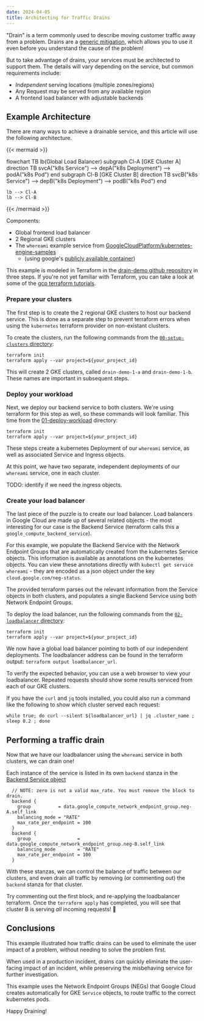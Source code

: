 ```yaml
---
date: 2024-04-05
title: Architecting for Traffic Drains
---
```


"Drain" is a term commonly used to describe moving customer traffic away from a
problem. Drains are a [generic
mitigation](https://www.oreilly.com/content/generic-mitigations/), which allows
you to use it even before you understand the cause of the problem!

But to take advantage of drains, your services must be architected to support
them. The details will vary depending on the service, but common requirements
include:

- *Independent* serving locations (multiple zones/regions)
- Any Request may be served from any available region
- A frontend load balancer with adjustable backends


## Example Architecture

There are many ways to achieve a drainable service, and this article will use
the following architecture.

{{< mermaid >}}

flowchart TB
    lb(Global Load Balancer)
    subgraph Cl-A [GKE Cluster A]
        direction TB
        svcA("k8s Service") --> 
        depA("k8s Deployment") -->
        podA("k8s Pod")
    end
    subgraph Cl-B [GKE Cluster B]
        direction TB
        svcB("k8s Service") --> 
        depB("k8s Deployment") -->
        podB("k8s Pod")
    end

    lb --> Cl-A
    lb --> Cl-B

{{< /mermaid >}}

Components:

- Global frontend load balancer
- 2 Regional GKE clusters
- The `whereami` example service from
    [GoogleCloudPlatform/kubernetes-engine-samples](https://github.com/GoogleCloudPlatform/kubernetes-engine-samples/tree/main/quickstarts/whereami)
    - (using google's [publicly available container](http://us-docker.pkg.dev/google-samples/containers/gke/whereami))

This example is modeled in Terraform in the
[drain-demo github repository](http://github.com/muncus/drain-demo) in three
steps. If you're not yet familiar with Terraform, you can take a look at some of
the [gcp terraform
tutorials](https://developer.hashicorp.com/terraform/tutorials/gcp-get-started).

### Prepare your clusters

The first step is to create the 2 regional GKE clusters to host our backend
service. This is done as a separate step to prevent terraform errors when using
the `kubernetes` terraform provider on non-existant clusters.

To create the clusters, run the following commands from the [`00-setup-clusters`
directory](https://github.com/muncus/drain-demo/tree/main/00-setup-clusters):

```
terraform init
terraform apply --var project=${your_project_id}
```

This will create 2 GKE clusters, called `drain-demo-1-a` and `drain-demo-1-b`.
These names are important in subsequent steps.

### Deploy your workload

Next, we deploy our backend service to both clusters. We're using terraform for
this step as well, so these commands will look familiar. This time from the
[01-deploy-workload](https://github.com/muncus/drain-demo/tree/main/01-deploy-workload)
directory:

```
terraform init
terraform apply --var project=${your_project_id}
```

These steps create a kubernetes Deployment of our `whereami` service, as well as
associated Service and Ingress objects.

At this point, we have two separate, independent deployments of our `whereami`
service, one in each cluster.

TODO: identify if we need the ingress objects.

### Create your load balancer

The last piece of the puzzle is to create our load balancer. Load balancers in
Google Cloud are made up of several related objects - the most interesting for
our case is the Backend Service (terraform calls this a
`google_compute_backend_service`).

For this example, we populate the Backend Service with the Network Endpoint
Groups that are automatically created from the kubernetes Service objects. This
information is available as annotations on the kubernetes objects. You can view
these annotations directly with `kubectl get service whereami` - they are
encoded as a json object under the key `cloud.google.com/neg-status`.

The provided terraform parses out the relevant information from the Service
objects in both clusters, and populates a single Backend Service using both
Network Endpoint Groups.

To deploy the load balancer, run the following commands from the
[`02-loadbalancer`
directory](https://github.com/muncus/drain-demo/tree/main/02-loadbalancer):

```
terraform init
terraform apply --var project=${your_project_id}
```

We now have a global load balancer pointing to both of our independent
deployments. The loadbalancer address can be found in the terraform output:
`terraform output loadbalancer_url`.

To verify the expected behavior, you can use a web browser to view your
loadbalancer. Repeated requests should show some results serviced from each of
our GKE clusters.

If you have the `curl` and `jq` tools installed, you could also run a command
like the following to show which cluster served each request:

```
while true; do curl --silent ${loadbalancer_url} | jq .cluster_name ; sleep 0.2 ; done
```

## Performing a traffic drain

Now that we have our loadbalancer using the `whereami` service in both clusters,
we can drain one!

Each instance of the service is listed in its own `backend` stanza in the
[Backend Service
object](https://github.com/muncus/drain-demo/blob/main/02-loadbalancer/global-lb.tf#L57-L68)

```
  // NOTE: zero is not a valid max_rate. You must remove the block to drain.
  backend {
    group          = data.google_compute_network_endpoint_group.neg-A.self_link
    balancing_mode = "RATE"
    max_rate_per_endpoint = 100
  }
  backend {
    group                 = data.google_compute_network_endpoint_group.neg-B.self_link
    balancing_mode        = "RATE"
    max_rate_per_endpoint = 100
  }
```

With these stanzas, we can control the balance of traffic between our clusters,
and even drain all traffic by removing (or commenting out) the `backend` stanza
for that cluster.

Try commenting out the first block, and re-applying the loadbalancer terraform.
Once the `terraform apply` has completed, you will see that cluster B is serving
*all* incoming requests! :tada:

## Conclusions

This example illustrated how traffic drains can be used to eliminate the user
impact of a problem, without needing to solve the problem first.

When used in a production incident, drains can quickly eliminate the user-facing
impact of an incident, while preserving the misbehaving service for
further investigation.

This example uses the Network Endpoint Groups (NEGs) that Google Cloud creates
automatically for GKE `Service` objects, to route traffic to the correct
kubernetes pods.

Happy Draining!
